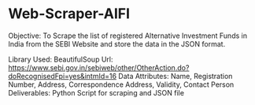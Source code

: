 # Web-Scraper-AIFI

Objective: To Scrape the list of registered Alternative Investment Funds in India from the SEBI Website and store the data in the JSON format.

Library Used: BeautifulSoup
Url: https://www.sebi.gov.in/sebiweb/other/OtherAction.do?doRecognisedFpi=yes&intmId=16 
Data Attributes: Name, Registration Number, Address, Correspondence Address, Validity, Contact Person
Deliverables: Python Script for scraping and JSON file
